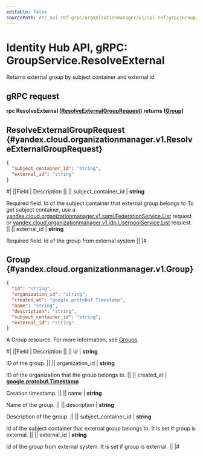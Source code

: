 ```yaml
---
editable: false
sourcePath: en/_api-ref-grpc/organizationmanager/v1/api-ref/grpc/Group/resolveExternal.md
---
```


# Identity Hub API, gRPC: GroupService.ResolveExternal

Returns external group by subject container and external id

## gRPC request

**rpc ResolveExternal ([ResolveExternalGroupRequest](#yandex.cloud.organizationmanager.v1.ResolveExternalGroupRequest)) returns ([Group](#yandex.cloud.organizationmanager.v1.Group))**

## ResolveExternalGroupRequest {#yandex.cloud.organizationmanager.v1.ResolveExternalGroupRequest}

```json
{
  "subject_container_id": "string",
  "external_id": "string"
}
```

#|
||Field | Description ||
|| subject_container_id | **string**

Required field. Id of the subject container that external group belongs to
To get subject container, use a [yandex.cloud.organizationmanager.v1.saml.FederationService.List](/docs/organization/saml/api-ref/grpc/Federation/list#List) request
or [yandex.cloud.organizationmanager.v1.idp.UserpoolService.List](/docs/organization/idp/api-ref/grpc/Userpool/list#List) request. ||
|| external_id | **string**

Required field. Id of the group from external system ||
|#

## Group {#yandex.cloud.organizationmanager.v1.Group}

```json
{
  "id": "string",
  "organization_id": "string",
  "created_at": "google.protobuf.Timestamp",
  "name": "string",
  "description": "string",
  "subject_container_id": "string",
  "external_id": "string"
}
```

A Group resource.
For more information, see [Groups](/docs/organization/operations/manage-groups).

#|
||Field | Description ||
|| id | **string**

ID of the group. ||
|| organization_id | **string**

ID of the organization that the group belongs to. ||
|| created_at | **[google.protobuf.Timestamp](https://developers.google.com/protocol-buffers/docs/reference/google.protobuf#timestamp)**

Creation timestamp. ||
|| name | **string**

Name of the group. ||
|| description | **string**

Description of the group. ||
|| subject_container_id | **string**

Id of the subject container that external group belongs to. It is set if group is external. ||
|| external_id | **string**

Id of the group from external system. It is set if group is external. ||
|#